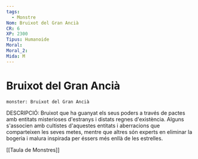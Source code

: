 ```yaml
---
tags:
  - Monstre
Nom: Bruixot del Gran Ancià
CR: 6
XP: 2300
Tipus: Humanoide
Moral: 
Moral_2: 
Mida: M
---
```

# Bruixot del Gran Ancià

```statblock
monster: Bruixot del Gran Ancià
```

DESCRIPCIÓ: 
Bruixot que ha guanyat els seus poders a través de pactes amb entitats misterioses d'estranys i distats regnes d'existència. Alguns s'associen amb cultistes d'aquestes entitats i aberracions que comparteixen les seves metes, mentre que altres són experts en eliminar la bogeria i malura inspirada per éssers més enllà de les estrelles.

[[Taula de Monstres]]
